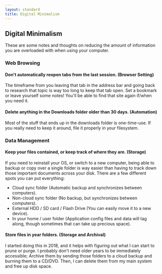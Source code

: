 ```yaml
---
layout: standard
title: Digital Minimalism
---
```

## Digital Minimalism
These are some notes and thoughts on reducing the amount of information you are overloaded with when using your computer.

### Web Browsing
#### Don't automatically reopen tabs from the last session. (Browser Setting)
The timeframe from you leaving that tab in the address bar and going back to research that topic is way too long to keep that tab open.  Set a bookmark or leave yourself some notes!  You'll be able to find that site again if/when you need it.

#### Delete anything in the Downloads folder older than 30 days. (Automation)
Most of the stuff that ends up in the downloads folder is one-time-use.  If you really need to keep it around, file it properly in your filesystem.

### Data Management
#### Keep your files contained, or keep track of where they are. (Storage)
If you need to reinstall your OS, or switch to a new computer, being able to backup or copy over a single folder is way easier than having to track down those important documents across your disk.  There are a few different spots you can put everything:

* Cloud sync folder (Automatic backup and synchronizes between computers).
* Non-cloud sync folder (No backup, but synchronizes between computers).
* External HDD / SD card / Flash Drive (You can easily move it to a new device).
* In your home / user folder (Application config files and data will tag along, though sometimes that can take up precious space).

#### Store files in year folders. (Storage and Archival)
I started doing this in 2018, and it helps with figuring out what I can start to prune or purge.  I probably don't need older years to be immediately accessible; Archive them by sending those folders to a cloud backup and burning them to a CD/DVD.  Then, I can delete them from my main system and free up disk space.

